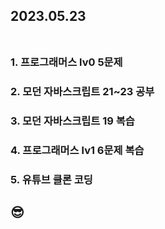 ## 2023.05.23<br/><br/>

### 1. 프로그래머스 lv0 5문제


### 2. 모던 자바스크립트 21~23 공부
### 3. 모던 자바스크립트 19 복습
### 4. 프로그래머스 lv1 6문제 복습
### 5. 유튜브 클론 코딩


## 😎